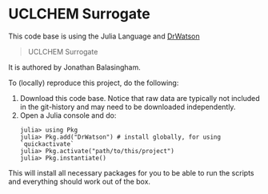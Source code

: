 # UCLCHEM Surrogate

This code base is using the Julia Language and [DrWatson](https://juliadynamics.github.io/DrWatson.jl/stable/)
> UCLCHEM Surrogate

It is authored by Jonathan Balasingham.

To (locally) reproduce this project, do the following:

1. Download this code base. Notice that raw data are typically not included in the
   git-history and may need to be downloaded independently.
2. Open a Julia console and do:
   ```
   julia> using Pkg
   julia> Pkg.add("DrWatson") # install globally, for using `quickactivate`
   julia> Pkg.activate("path/to/this/project")
   julia> Pkg.instantiate()
   ```

This will install all necessary packages for you to be able to run the scripts and
everything should work out of the box.


